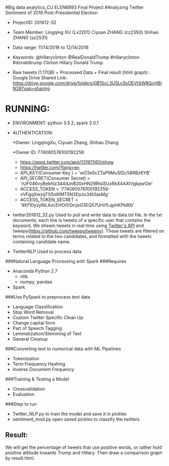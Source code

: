 #Big data analytics_CU ELEN6893 Final Project
#Analyzing Twitter Sentiment of 2016 Post-Presidential Election

* ProjectID: 
			201612-32
* Team Member:
			Lingqing XU        (Lx2201)
			Ciyuan ZHANG   (cz2350)
			Shihao ZHANG   (sz2531)

* Data range: 
			11/14/2016 to 12/14/2016
* Keywords: 
		@hillaryclinton 
		@RealDonaldTrump
		#hillaryclinton 
		#donaldtrump 
		Clinton 
		Hillary 
		Donald 
		Trump

* Raw tweets (1.17GB) + Processed Data + Final result (html graph) :
Google Drive Shared Link:
https://drive.google.com/drive/folders/0B1ScL3U5Lv3oOEVtSWRQcHBIN28?usp=sharing
                
# RUNNING:

* ENVIRONMENT: 
		python 3.5.2, spark 2.0.1

* AUTHENTICATION:
	
	*Owner: LingqingXu, Ciyuan Zhang, Shihao Zhang

	*Owner ID: 774060576100192256
	
	* https://apps.twitter.com/app/13197060/show
	* https://twitter.com/?lang=en
	* API_KEY(Consumer Key ) = 'wO3e5cZTaP9MuSIDc58RBz6YB'
	* API_SECRET(Consumer Secret) = 'rUF046vyBebhlz344dJnB20xHN29RlsISUxRkX4AXtVgkpwOie'
	* ACCESS_TOKEN = '774060576100192256-vVFgqXwzqTS5nWMT5N3Dyzo34t0asMg'
	* ACCESS_TOKEN_SECRET = '9Xf1DyzyRiLAzcEHOi1rDcijsG3EQ57UnVfLqphKPkIKb'

* twitter201612_32.py
	Used to pull and write data to data.txt file. In the txt documents, each line is tweets of a specific user that contains the keyword. We stream tweets in real time using [Twitter's API](https://dev.twitter.com/streaming/public) and tweepy(https://github.com/tweepy/tweepy). These tweets are filtered on terms related to the two candidates, and formatted with the tweets containing candidate name. 

* TwitterNLP
	Used to process data

###Natural Language Processing with Spark
###Requires
* Anaconda Python 2.7
  * nltk
  * numpy, pandas
* Spark

###Use PySpark to preprocess text data
* Language Classification
* Stop Word Removal
* Custom Twitter Specific Clean Up
* Change capital form
* Part of Speech Tagging
* Lemmatization/Stemming of Text
* General Cleanup

###Converting text to numerical data with ML Pipelines
* Tokenization
* Term Frequency Hashing
* Inverse Document Frequency

###Training & Testing a Model
* Crossvalidation
* Evaluation

###Step to run
* Twitter_NLP.py to train the model and save it in pickles
* sentiment_mod.py open saved pickles to classify the twitters

## Result: 
We will get the percentage of tweets that use positive words, or rather hold positive attitude towards Trump and Hillary. 
Then draw a comparison graph by result.html.


 
